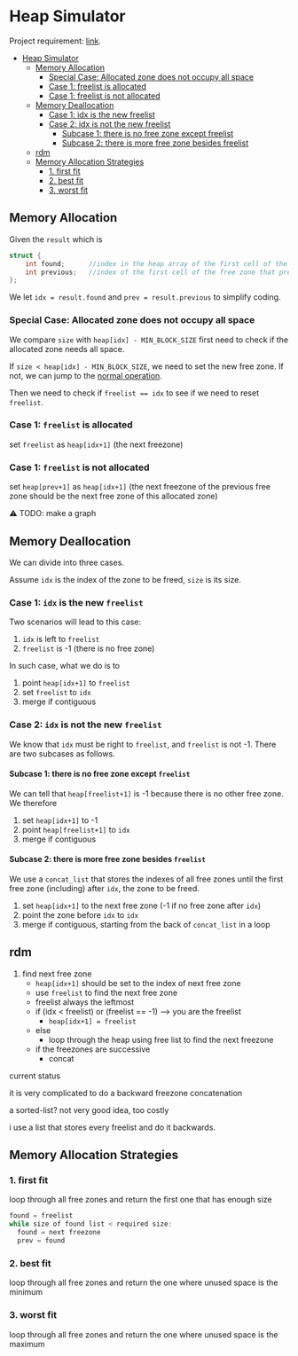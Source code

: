 # Heap Simulator

Project requirement: [link](https://docs.google.com/document/d/1DqC6x-DR7s7VsveSVOJKEosnSB010J5PXvQFBBkGel4/edit?usp=sharing).

- [Heap Simulator](#heap-simulator)
  - [Memory Allocation](#memory-allocation)
    - [Special Case: Allocated zone does not occupy all space](#special-case-allocated-zone-does-not-occupy-all-space)
    - [Case 1: freelist is allocated](#case-1-freelist-is-allocated)
    - [Case 1: freelist is not allocated](#case-1-freelist-is-not-allocated)
  - [Memory Deallocation](#memory-deallocation)
    - [Case 1: idx is the new freelist](#case-1-idx-is-the-new-freelist)
    - [Case 2: idx is not the new freelist](#case-2-idx-is-not-the-new-freelist)
      - [Subcase 1: there is no free zone except freelist](#subcase-1-there-is-no-free-zone-except-freelist)
      - [Subcase 2: there is more free zone besides freelist](#subcase-2-there-is-more-free-zone-besides-freelist)
  - [rdm](#rdm)
  - [Memory Allocation Strategies](#memory-allocation-strategies)
    - [1. first fit](#1-first-fit)
    - [2. best fit](#2-best-fit)
    - [3. worst fit](#3-worst-fit)

## Memory Allocation

Given the `result` which is

```c
struct {
    int found;      //index in the heap array of the first cell of the target free zone
    int previous;   //index of the first cell of the free zone that precedes the target
};
```

We let `idx = result.found` and `prev = result.previous` to simplify coding.

### Special Case: Allocated zone does not occupy all space

We compare `size` with `heap[idx] - MIN_BLOCK_SIZE` first need to check if the allocated zone needs all space.

If `size < heap[idx] - MIN_BLOCK_SIZE`, we need to set the new free zone. If not, we can jump to the [normal operation](#normal-operation).

Then we need to check if `freelist == idx` to see if we need to reset `freelist`.

### Case 1: `freelist` is allocated

set `freelist` as `heap[idx+1]` (the next freezone)

### Case 1: `freelist` is not allocated

set `heap[prev+1]` as `heap[idx+1]` (the next freezone of the previous free zone should be the next free zone of this allocated zone)


:warning: TODO: make a graph

## Memory Deallocation

We can divide into three cases.

Assume `idx` is the index of the zone to be freed, `size` is its size.

### Case 1: `idx` is the new `freelist`

Two scenarios will lead to this case:

1. `idx` is left to `freelist`
2. `freelist` is -1 (there is no free zone)

In such case, what we do is to

1. point `heap[idx+1]` to `freelist`
2. set `freelist` to `idx`
3. merge if contiguous

### Case 2: `idx` is not the new `freelist`

We know that `idx` must be right to `freelist`, and `freelist` is not -1. There are two subcases as follows.

#### Subcase 1: there is no free zone except `freelist`

We can tell that `heap[freelist+1]` is -1 because there is no other free zone. We therefore

1. set `heap[idx+1]` to -1
2. point `heap[freelist+1]` to `idx`
3. merge if contiguous

#### Subcase 2: there is more free zone besides `freelist`

We use a `concat_list` that stores the indexes of all free zones until the first free zone (including) after `idx`, the zone to be freed.

1. set `heap[idx+1]` to the next free zone (-1 if no free zone after `idx`)
2. point the zone before `idx` to `idx`
3. merge if contiguous, starting from the back of `concat_list` in a loop

## rdm


1. find next free zone
   - `heap[idx+1]` should be set to the index of next free zone
   - use `freelist` to find the next free zone
   - freelist always the leftmost
   - if (idx < freelist) or (freelist == -1) --> you are the freelist
     - `heap[idx+1] = freelist`
   - else
     - loop through the heap using free list to find the next freezone
   - if the freezones are successive
     - concat


current status

it is very complicated to do a backward freezone concatenation

a sorted-list? not very good idea, too costly

i use a list that stores every freelist and do it backwards.

## Memory Allocation Strategies

### 1. first fit

loop through all free zones and return the first one that has enough size

```c
found = freelist
while size of found list < required size:
  found = next freezone
  prev = found
```

### 2. best fit

loop through all free zones and return the one where unused space is the minimum

### 3. worst fit

loop through all free zones and return the one where unused space is the maximum

